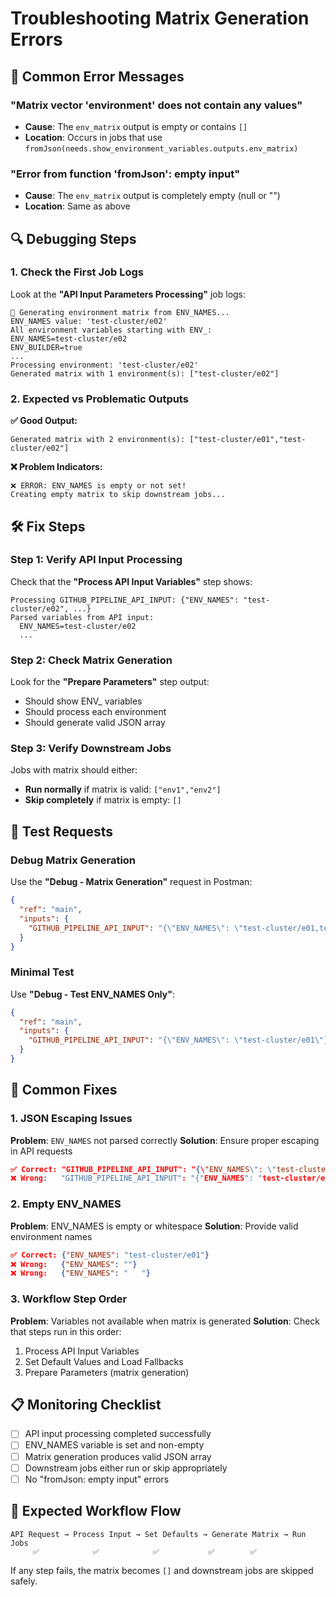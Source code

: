 # Troubleshooting Matrix Generation Errors

## 🚨 Common Error Messages

### "Matrix vector 'environment' does not contain any values"
- **Cause**: The `env_matrix` output is empty or contains `[]`
- **Location**: Occurs in jobs that use `fromJson(needs.show_environment_variables.outputs.env_matrix)`

### "Error from function 'fromJson': empty input"
- **Cause**: The `env_matrix` output is completely empty (null or "")
- **Location**: Same as above

## 🔍 Debugging Steps

### 1. Check the First Job Logs
Look at the **"API Input Parameters Processing"** job logs:

```
🔧 Generating environment matrix from ENV_NAMES...
ENV_NAMES value: 'test-cluster/e02'
All environment variables starting with ENV_:
ENV_NAMES=test-cluster/e02
ENV_BUILDER=true
...
Processing environment: 'test-cluster/e02'
Generated matrix with 1 environment(s): ["test-cluster/e02"]
```

### 2. Expected vs Problematic Outputs

**✅ Good Output:**
```
Generated matrix with 2 environment(s): ["test-cluster/e01","test-cluster/e02"]
```

**❌ Problem Indicators:**
```
❌ ERROR: ENV_NAMES is empty or not set!
Creating empty matrix to skip downstream jobs...
```

## 🛠️ Fix Steps

### Step 1: Verify API Input Processing
Check that the **"Process API Input Variables"** step shows:
```
Processing GITHUB_PIPELINE_API_INPUT: {"ENV_NAMES": "test-cluster/e02", ...}
Parsed variables from API input:
  ENV_NAMES=test-cluster/e02
  ...
```

### Step 2: Check Matrix Generation
Look for the **"Prepare Parameters"** step output:
- Should show ENV_ variables
- Should process each environment
- Should generate valid JSON array

### Step 3: Verify Downstream Jobs
Jobs with matrix should either:
- **Run normally** if matrix is valid: `["env1","env2"]`
- **Skip completely** if matrix is empty: `[]`

## 🧪 Test Requests

### Debug Matrix Generation
Use the **"Debug - Matrix Generation"** request in Postman:

```json
{
  "ref": "main",
  "inputs": {
    "GITHUB_PIPELINE_API_INPUT": "{\"ENV_NAMES\": \"test-cluster/e01,test-cluster/e02\"}"
  }
}
```

### Minimal Test
Use **"Debug - Test ENV_NAMES Only"**:

```json
{
  "ref": "main",
  "inputs": {
    "GITHUB_PIPELINE_API_INPUT": "{\"ENV_NAMES\": \"test-cluster/e01\"}"
  }
}
```

## 🔧 Common Fixes

### 1. JSON Escaping Issues
**Problem**: `ENV_NAMES` not parsed correctly
**Solution**: Ensure proper escaping in API requests

```json
✅ Correct: "GITHUB_PIPELINE_API_INPUT": "{\"ENV_NAMES\": \"test-cluster/e01\"}"
❌ Wrong:   "GITHUB_PIPELINE_API_INPUT": "{"ENV_NAMES": "test-cluster/e01"}"
```

### 2. Empty ENV_NAMES
**Problem**: ENV_NAMES is empty or whitespace
**Solution**: Provide valid environment names

```json
✅ Correct: {"ENV_NAMES": "test-cluster/e01"}
❌ Wrong:   {"ENV_NAMES": ""}
❌ Wrong:   {"ENV_NAMES": "   "}
```

### 3. Workflow Step Order
**Problem**: Variables not available when matrix is generated
**Solution**: Check that steps run in this order:
1. Process API Input Variables
2. Set Default Values and Load Fallbacks  
3. Prepare Parameters (matrix generation)

## 📋 Monitoring Checklist

- [ ] API input processing completed successfully
- [ ] ENV_NAMES variable is set and non-empty
- [ ] Matrix generation produces valid JSON array
- [ ] Downstream jobs either run or skip appropriately
- [ ] No "fromJson: empty input" errors

## 🚀 Expected Workflow Flow

```
API Request → Process Input → Set Defaults → Generate Matrix → Run Jobs
     ✅            ✅            ✅           ✅        ✅
```

If any step fails, the matrix becomes `[]` and downstream jobs are skipped safely. 